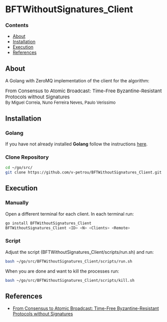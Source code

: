 # BFTWithoutSignatures_Client

### Contents
- [About](#about)
- [Installation](#installation)
- [Execution](#execution)
- [References](#references)


## About
A Golang with ZeroMQ implementation of the client for the algorithm:
<div style="font-size: 15px">
From Consensus to Atomic Broadcast: Time-Free Byzantine-Resistant Protocols without Signatures
</div>
<div style="font-size: 13px">
    By Miguel Correia, Nuno Ferreira Neves, Paulo Verissimo
</div>


## Installation
### Golang
If you have not already installed **Golang** follow the instructions [here](https://golang.org/doc/install).
### Clone Repository
```bash
cd ~/go/src/
git clone https://github.com/v-petrou/BFTWithoutSignatures_Client.git
```


## Execution
### Manually
Open a different terminal for each client. In each terminal run:
```bash
go install BFTWithoutSignatures_Client
BFTWithoutSignatures_Client <ID> <N> <Clients> <Remote>
```
### Script
Adjust the script (BFTWithoutSignatures_Client/scripts/run.sh) and run:
```bash
bash ~/go/src/BFTWithoutSignatures_Client/scripts/run.sh
```
When you are done and want to kill the processes run:
```bash
bash ~/go/src/BFTWithoutSignatures_Client/scripts/kill.sh
```


## References
- [From Consensus to Atomic Broadcast: Time-Free Byzantine-Resistant Protocols without Signatures](https://www.researchgate.net/publication/220459271_From_Consensus_to_Atomic_Broadcast_Time-Free_Byzantine-Resistant_Protocols_without_Signatures)